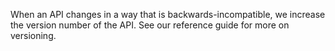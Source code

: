 When an API changes in a way that is backwards-incompatible, we increase the version number of the API. See our reference guide for more on versioning.
